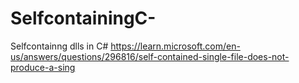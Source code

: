 # SelfcontainingC-
Selfcontainng dlls in C#
https://learn.microsoft.com/en-us/answers/questions/296816/self-contained-single-file-does-not-produce-a-sing
